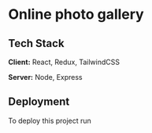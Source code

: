 # Online photo gallery 


## Tech Stack

**Client:** React, Redux, TailwindCSS

**Server:** Node, Express


## Deployment

To deploy this project run

